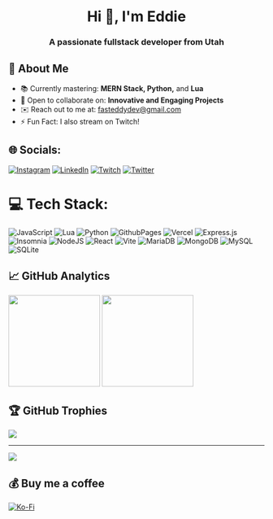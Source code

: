 <h1 align="center">Hi 👋, I'm Eddie</h1>
<h3 align="center">A passionate fullstack developer from Utah</h3>

## 🚀 About Me
- 📚 Currently mastering: **MERN Stack, Python,** and **Lua**
- 🤝 Open to collaborate on: **Innovative and Engaging Projects**
- ✉️ Reach out to me at: [fasteddydev@gmail.com](mailto:fasteddydev@gmail.com)
- ⚡ Fun Fact: I also stream on Twitch!

## 🌐 Socials:
[![Instagram](https://img.shields.io/badge/Instagram-%23E4405F.svg?logo=Instagram&logoColor=white)](https://instagram.com/fasteddyone) [![LinkedIn](https://img.shields.io/badge/LinkedIn-%230077B5.svg?logo=linkedin&logoColor=white)](https://linkedin.com/in/eddiemock) [![Twitch](https://img.shields.io/badge/Twitch-%239146FF.svg?logo=Twitch&logoColor=white)](https://twitch.tv/fasteddy1) [![Twitter](https://img.shields.io/badge/Twitter-%231DA1F2.svg?logo=Twitter&logoColor=white)](https://twitter.com/fasteddyone) 

# 💻 Tech Stack:
![JavaScript](https://img.shields.io/badge/javascript-%23323330.svg?style=for-the-badge&logo=javascript&logoColor=%23F7DF1E) ![Lua](https://img.shields.io/badge/lua-%232C2D72.svg?style=for-the-badge&logo=lua&logoColor=white) ![Python](https://img.shields.io/badge/python-3670A0?style=for-the-badge&logo=python&logoColor=ffdd54) ![GithubPages](https://img.shields.io/badge/github%20pages-121013?style=for-the-badge&logo=github&logoColor=white) ![Vercel](https://img.shields.io/badge/vercel-%23000000.svg?style=for-the-badge&logo=vercel&logoColor=white) ![Express.js](https://img.shields.io/badge/express.js-%23404d59.svg?style=for-the-badge&logo=express&logoColor=%2361DAFB) ![Insomnia](https://img.shields.io/badge/Insomnia-black?style=for-the-badge&logo=insomnia&logoColor=5849BE) ![NodeJS](https://img.shields.io/badge/node.js-6DA55F?style=for-the-badge&logo=node.js&logoColor=white) ![React](https://img.shields.io/badge/react-%2320232a.svg?style=for-the-badge&logo=react&logoColor=%2361DAFB) ![Vite](https://img.shields.io/badge/vite-%23646CFF.svg?style=for-the-badge&logo=vite&logoColor=white) ![MariaDB](https://img.shields.io/badge/MariaDB-003545?style=for-the-badge&logo=mariadb&logoColor=white) ![MongoDB](https://img.shields.io/badge/MongoDB-%234ea94b.svg?style=for-the-badge&logo=mongodb&logoColor=white) ![MySQL](https://img.shields.io/badge/mysql-%2300000f.svg?style=for-the-badge&logo=mysql&logoColor=white) ![SQLite](https://img.shields.io/badge/sqlite-%2307405e.svg?style=for-the-badge&logo=sqlite&logoColor=white)
## 📈 GitHub Analytics
<img height="180em" src="https://github-readme-stats-eight-theta.vercel.app/api?username=fasteddyone&show_icons=true&theme=algolia&include_all_commits=true&count_private=true"/>
<img height="180em" src="https://github-readme-stats-eight-theta.vercel.app/api/top-langs/?username=fasteddyone&layout=compact&langs_count=8&theme=algolia"/>

## 🏆 GitHub Trophies
![](https://github-profile-trophy.vercel.app/?username=fasteddyone&theme=dark&no-frame=false&no-bg=true&margin-w=4)

---
[![](https://visitcount.itsvg.in/api?id=fasteddyone&icon=2&color=1)](https://visitcount.itsvg.in)

  ## 💰 Buy me a coffee
  [![Ko-Fi](https://img.shields.io/badge/Ko--fi-F16061?style=for-the-badge&logo=ko-fi&logoColor=white)](https://ko-fi.com/fasteddyone) 
